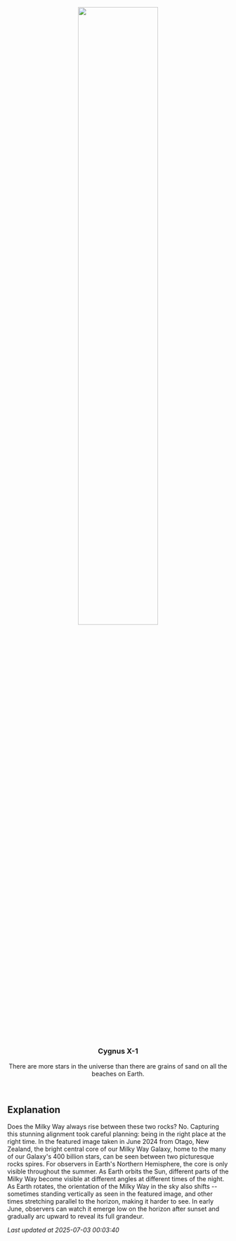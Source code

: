 <p align='center'>
    <img src='https://apod.nasa.gov/apod/image/2507/MwSpires_Chay_960.jpg' width='60%' />
    <h3 align="center">Cygnus X-1</h3>
    <p align="center">There are more stars in the universe than there are grains of sand on all the beaches on Earth.</p>
</p>
<br/>

Explanation
--
Does the Milky Way always rise between these two rocks? No. Capturing this stunning alignment took careful planning: being in the right place at the right time. In the featured image taken in June 2024 from Otago, New Zealand, the bright central core of our Milky Way Galaxy, home to the many of our Galaxy's 400 billion stars, can be seen between two picturesque rocks spires.  For observers in Earth's Northern Hemisphere, the core is only visible throughout the summer. As Earth orbits the Sun, different parts of the Milky Way become visible at different angles at different times of the night. As Earth rotates, the orientation of the Milky Way in the sky also shifts -- sometimes standing vertically as seen in the featured image, and other times stretching parallel to the horizon, making it harder to see. In early June, observers can watch it emerge low on the horizon after sunset and gradually arc upward to reveal its full grandeur.


*Last updated at 2025-07-03 00:03:40*
